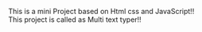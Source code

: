 This is a mini Project based on Html css and JavaScript!!
<br>
This project is called as Multi text typer!!
